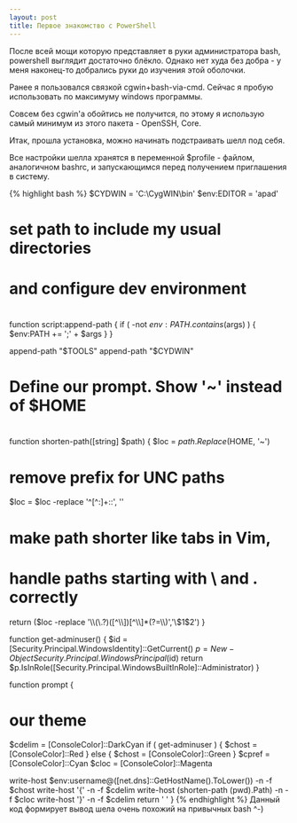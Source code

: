 ```yaml
---
layout: post
title: Первое знакомство с PowerShell
---
```

После всей мощи которую представляет в руки администратора bash, powershell выглядит достаточно блёкло. Однако нет худа без добра - у меня наконец-то добрались руки до изучения этой оболочки.

Ранее я пользовался связкой cgwin+bash-via-cmd. Сейчас я пробую использовать по максимуму windows программы.

Совсем без cgwin'a обойтись не получится, по этому я использую самый минимум из этого пакета - OpenSSH, Core.

Итак, прошла установка, можно начинать подстраивать шелл под себя.

Все настройки шелла хранятся в переменной $profile - файлом, аналогичном bashrc, и запускающимся перед получением приглашения в систему.

{% highlight bash %}
$CYDWIN = 'C:\CygWIN\bin'
$env:EDITOR = 'apad'

#
# set path to include my usual directories
# and configure dev environment
#
function script:append-path { 
   if ( -not $env:PATH.contains($args) ) {
      $env:PATH += ';' + $args
   }
}


append-path "$TOOLS"
append-path "$CYDWIN"
#
# Define our prompt. Show '~' instead of $HOME
#
function shorten-path([string] $path) {
   $loc = $path.Replace($HOME, '~')
   # remove prefix for UNC paths
   $loc = $loc -replace '^[^:]+::', ''
   # make path shorter like tabs in Vim,
   # handle paths starting with \\ and . correctly
   return ($loc -replace '\\(\.?)([^\\])[^\\]*(?=\\)','\$1$2')
}

function get-adminuser() {
   $id = [Security.Principal.WindowsIdentity]::GetCurrent()
   $p = New-Object Security.Principal.WindowsPrincipal($id)
   return $p.IsInRole([Security.Principal.WindowsBuiltInRole]::Administrator)
}

function prompt {
   # our theme
   $cdelim = [ConsoleColor]::DarkCyan
   if ( get-adminuser ) {
      $chost = [ConsoleColor]::Red
   } else {
      $chost = [ConsoleColor]::Green
   }
   $cpref = [ConsoleColor]::Cyan
   $cloc = [ConsoleColor]::Magenta

   write-host $env:username@([net.dns]::GetHostName().ToLower()) -n -f $chost
   write-host '{' -n -f $cdelim
   write-host (shorten-path (pwd).Path) -n -f $cloc
   write-host '}' -n -f $cdelim
   return ' '
}
{% endhighlight %}
Данный код формирует вывод шела очень похожий на привычных bash ^-)

